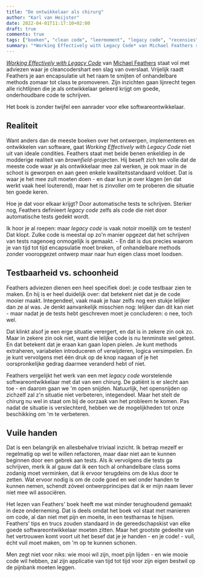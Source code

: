 ```yaml
---
title: "De ontwikkelaar als chirurg"
author: "Karl van Heijster"
date: 2022-04-01T11:17:10+02:00
draft: true
comments: true
tags: ["boeken", "clean code", "leermoment", "legacy code", "recensies", "refactoren", "schoonheid", "technische schuld", "testen"]
summary: "*Working Effectively with Legacy Code* van Michael Feathers staat vol met adviezen waar je cleancodershart een slag van overslaat. Vrijelijk raadt Feathers je aan encapsulatie uit het raam te smijten of onhandelbare methods zomaar tot class te promoveren. Zijn inzichten gaan lijnrecht tegen alle richtlijnen die je als ontwikkelaar geleerd krijgt om goede, onderhoudbare code te schrijven. Het boek is zonder twijfel een aanrader voor elke softwareontwikkelaar."
---
```


[*Working Effectively with Legacy Code*](https://www.pearson.com/us/higher-education/program/Feathers-Working-Effectively-with-Legacy-Code/PGM254740.html) van [Michael Feathers](https://michaelfeathers.silvrback.com/) staat vol met adviezen waar je cleancodershart een slag van overslaat. Vrijelijk raadt Feathers je aan encapsulatie uit het raam te smijten of onhandelbare methods zomaar tot class te promoveren. Zijn inzichten gaan lijnrecht tegen alle richtlijnen die je als ontwikkelaar geleerd krijgt om goede, onderhoudbare code te schrijven.


Het boek is zonder twijfel een aanrader voor elke softwareontwikkelaar.


## Realiteit


Want anders dan de meeste boeken over het ontwerpen, implementeren en ontwikkelen van software, gaat *Working Effectively with Legacy Code* niet uit van ideale condities. Feathers staat met beide benen enkeldiep in de modderige realiteit van *brownfield*-projecten. Hij beseft zich ten volle dat de meeste code waar je als ontwikkelaar mee zal werken, je ook maar in de schoot is geworpen en aan geen enkele kwaliteitsstandaard voldoet. Dat is waar je het mee zult moeten doen - en daar kun je over klagen (en dat werkt vaak heel louterend), maar het is zinvoller om te proberen die situatie ten goede keren.


Hoe je dat voor elkaar krijgt? Door automatische tests te schrijven. Sterker nog, Feathers definieert *legacy code* zelfs als code die niet door automatische tests gedekt wordt. 


Ik hoor je al roepen: maar *legacy code* is vaak notoir moeilijk om te testen! Dat klopt. Zulke code is meestal op zo'n manier opgezet dat het schrijven van tests nagenoeg onmogelijk is gemaakt. - En dat is dus precies waarom je van tijd tot tijd encapsulatie moet breken, of onhandelbare methods zonder vooropgezet ontwerp maar naar hun eigen class moet loodsen.


## Testbaarheid vs. schoonheid


Feathers adviezen dienen een heel specifiek doel: je code testbaar zien te maken. En hij is er heel duidelijk over: dat betekent niet dat je de code mooier maakt. Integendeel, vaak maak je haar zelfs nog een stukje lelijker dan ze al was. Je denkt aanvankelijk misschien nog: lelijker dan dit kan niet - maar nadat je de tests hebt geschreven moet je concluderen: o nee, toch wel.


Dat klinkt alsof je een erge situatie verergert, en dat is in zekere zin ook zo. Maar in zekere zin ook niet, want die lelijke code is nu tenminste wel getest. En dat betekent dat je eraan kan gaan lopen pielen. Je kunt methods extraheren, variabelen introduceren of verwijderen, logica versimpelen. En je kunt vervolgens met één druk op de knop nagaan of je het oorspronkelijke gedrag daarmee veranderd hebt of niet.


Feathers vergelijkt het werk van een met *legacy code* worstelende softwareontwikkelaar met dat van een chirurg. De patiënt is er slecht aan toe - en daarom gaan we 'm open snijden. Natuurlijk, het opensnijden op zichzelf zal z'n situatie niet verbeteren, integendeel. Maar het stelt de chirurg nu wel in staat om bij de oorzaak van het probleem te komen. Pas nadat de situatie is verslechterd, hebben we de mogelijkheden tot onze beschikking om 'm te verbeteren.


## Vuile handen


Dat is een belangrijk en allesbehalve triviaal inzicht. Ik betrap mezelf er regelmatig op wel te willen refactoren, maar daar niet aan te kunnen beginnen door een gebrek aan tests. Als ik vervolgens die tests ga schrijven, merk ik al gauw dat ik een toch al onhandelbare class soms zodanig moet verminken, dat ik ervoor terugdeins om de klus door te zetten. Wat ervoor nodig is om de code goed en wel onder handen te kunnen nemen, schendt zóveel ontwerpprincipes dat ik er mijn naam liever niet mee wil associëren.


Het lezen van Feathers' boek heeft me wat minder terughoudend gemaakt in deze onderneming. Dat is deels omdat het boek vol staat met manieren om code, al dan niet met pijn en moeite, in een testharnas te hijsen. Feathers' tips en trucs zouden standaard in de gereedschapskist van elke goede softwareontwikkelaar moeten zitten. Maar het grootste gedeelte van het vertrouwen komt voort uit het besef dat je je handen - en je code! - vuil, écht vuil moet maken, om 'm op te kunnen schonen.


Men zegt niet voor niks: wie mooi wil zijn, moet pijn lijden - en wie mooie code wil hebben, zal zijn applicatie van tijd tot tijd voor zijn eigen bestwil op de pijnbank moeten leggen.
